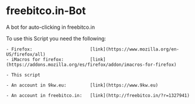 # freebitco.in-Bot
A bot for auto-clicking in freebitco.in


To use this Script you need the following:

	- Firefox:						[link](https://www.mozilla.org/en-US/firefox/all)
	- iMacros for firefox:			[link](https://addons.mozilla.org/es/firefox/addon/imacros-for-firefox)
	
	- This script

	- An account in 9kw.eu:			[link](https://www.9kw.eu)
	
	- An account in freebitco.in:	[link](http://freebitco.in/?r=1327941)